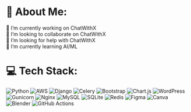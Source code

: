 # 💫 About Me:
🔭 I’m currently working on ChatWithX<br>👯 I’m looking to collaborate on ChatWithX<br>🤝 I’m looking for help with ChatWithX<br>🌱 I’m currently learning AI/ML<br>


# 💻 Tech Stack:
![Python](https://img.shields.io/badge/python-3670A0?style=for-the-badge&logo=python&logoColor=ffdd54) ![AWS](https://img.shields.io/badge/AWS-%23FF9900.svg?style=for-the-badge&logo=amazon-aws&logoColor=white) ![Django](https://img.shields.io/badge/django-%23092E20.svg?style=for-the-badge&logo=django&logoColor=white) ![Celery](https://img.shields.io/badge/celery-%23a9cc54.svg?style=for-the-badge&logo=celery&logoColor=ddf4a4) ![Bootstrap](https://img.shields.io/badge/bootstrap-%238511FA.svg?style=for-the-badge&logo=bootstrap&logoColor=white) ![Chart.js](https://img.shields.io/badge/chart.js-F5788D.svg?style=for-the-badge&logo=chart.js&logoColor=white) ![WordPress](https://img.shields.io/badge/WordPress-%23117AC9.svg?style=for-the-badge&logo=WordPress&logoColor=white) ![Gunicorn](https://img.shields.io/badge/gunicorn-%298729.svg?style=for-the-badge&logo=gunicorn&logoColor=white) ![Nginx](https://img.shields.io/badge/nginx-%23009639.svg?style=for-the-badge&logo=nginx&logoColor=white) ![MySQL](https://img.shields.io/badge/mysql-4479A1.svg?style=for-the-badge&logo=mysql&logoColor=white) ![SQLite](https://img.shields.io/badge/sqlite-%2307405e.svg?style=for-the-badge&logo=sqlite&logoColor=white) ![Redis](https://img.shields.io/badge/redis-%23DD0031.svg?style=for-the-badge&logo=redis&logoColor=white) ![Figma](https://img.shields.io/badge/figma-%23F24E1E.svg?style=for-the-badge&logo=figma&logoColor=white) ![Canva](https://img.shields.io/badge/Canva-%2300C4CC.svg?style=for-the-badge&logo=Canva&logoColor=white) ![Blender](https://img.shields.io/badge/blender-%23F5792A.svg?style=for-the-badge&logo=blender&logoColor=white) ![GitHub Actions](https://img.shields.io/badge/github%20actions-%232671E5.svg?style=for-the-badge&logo=githubactions&logoColor=white)
